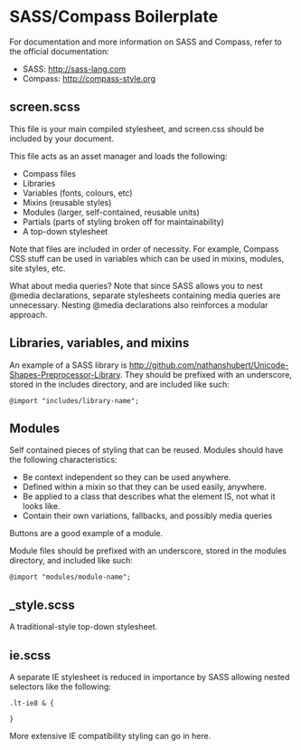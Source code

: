 # SASS/Compass Boilerplate

For documentation and more information on SASS and Compass, refer to the official documentation:

* SASS: http://sass-lang.com
* Compass: http://compass-style.org

## screen.scss

This file is your main compiled stylesheet, and screen.css should be included by your document.

This file acts as an asset manager and loads the following:

* Compass files
* Libraries
* Variables (fonts, colours, etc)
* Mixins (reusable styles)
* Modules (larger, self-contained, reusable units)
* Partials (parts of styling broken off for maintainability)
* A top-down stylesheet

Note that files are included in order of necessity. For example, Compass CSS stuff can be used in
variables which can be used in mixins, modules, site styles, etc.
	
What about media queries?
Note that since SASS allows you to nest @media declarations, separate stylesheets containing
media queries are unnecessary. Nesting @media declarations also reinforces a modular approach.

## Libraries, variables, and mixins 

An example of a SASS library is http://github.com/nathanshubert/Unicode-Shapes-Preprocessor-Library.
They should be prefixed with an underscore, stored in the includes directory,
and are included like such:
	
	@import "includes/library-name";

## Modules 
Self contained pieces of styling that can be reused.
Modules should have the following characteristics:

* Be context independent so they can be used anywhere.
* Defined within a mixin so that they can be used easily, anywhere.
* Be applied to a class that describes what the element IS, not what it looks like.
* Contain their own variations, fallbacks, and possibly media queries

Buttons are a good example of a module.

Module files should be prefixed with an underscore, stored in the modules directory, 
and included like such:

	@import "modules/module-name";

## _style.scss

A traditional-style top-down stylesheet.

## ie.scss

A separate IE stylesheet is reduced in importance by SASS allowing nested selectors
like the following:

	.lt-ie8 & {
		
	}
	
More extensive IE compatibility styling can go in here.
